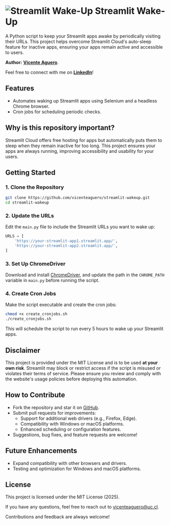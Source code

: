 # ![Streamlit Wake-Up](https://docs.streamlit.io/logo.svg) Streamlit Wake-Up

A Python script to keep your Streamlit apps awake by periodically visiting their URLs.
This project helps overcome Streamlit Cloud's auto-sleep feature for inactive apps,
ensuring your apps remain active and accessible to users.

**Author:** **[Vicente Aguero](https://github.com/vicenteaguero)**.

Feel free to connect with me on **[LinkedIn](https://www.linkedin.com/in/vicente-aguero/)**!

## Features

- Automates waking up Streamlit apps using Selenium and a headless Chrome browser.
- Cron jobs for scheduling periodic checks.

## Why is this repository important?

Streamlit Cloud offers free hosting for apps but automatically puts them to sleep
when they remain inactive for too long. This project ensures your apps are always running,
improving accessibility and usability for your users.

## Getting Started

### 1. Clone the Repository

```bash
git clone https://github.com/vicenteaguero/streamlit-wakeup.git
cd streamlit-wakeup
```

### 2. Update the URLs

Edit the `main.py` file to include the Streamlit URLs you want to wake up:

```python
URLS = [
    'https://your-streamlit-app1.streamlit.app/',
    'https://your-streamlit-app2.streamlit.app/',
]
```

### 3. Set Up ChromeDriver

Download and install [ChromeDriver](https://chromedriver.chromium.org/downloads),
and update the path in the `CHROME_PATH` variable in `main.py` before running the script.

### 4. Create Cron Jobs

Make the script executable and create the cron jobs:

```bash
chmod +x create_cronjobs.sh
./create_cronjobs.sh
```

This will schedule the script to run every 5 hours to wake up your Streamlit apps.

## Disclaimer

This project is provided under the MIT License and is to be used **at your own risk**.
Streamlit may block or restrict access if the script is misused or violates their terms of service.
Please ensure you review and comply with the website's usage policies before deploying this automation.

## How to Contribute

- Fork the repository and star it on [GitHub](https://github.com/vicenteaguero/streamlit-wakeup).
- Submit pull requests for improvements:
  - Support for additional web drivers (e.g., Firefox, Edge).
  - Compatibility with Windows or macOS platforms.
  - Enhanced scheduling or configuration features.
- Suggestions, bug fixes, and feature requests are welcome!

## Future Enhancements

- Expand compatibility with other browsers and drivers.
- Testing and optimization for Windows and macOS platforms.

## License

This project is licensed under the MIT License (2025).

If you have any questions, feel free to reach out to [vicenteaguero@uc.cl](mailto:vicenteaguero@uc.cl).

Contributions and feedback are always welcome!
